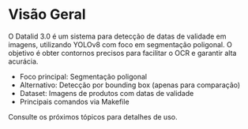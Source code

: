 # Visão Geral

O Datalid 3.0 é um sistema para detecção de datas de validade em imagens, utilizando YOLOv8 com foco em segmentação poligonal. O objetivo é obter contornos precisos para facilitar o OCR e garantir alta acurácia.

- Foco principal: Segmentação poligonal
- Alternativo: Detecção por bounding box (apenas para comparação)
- Dataset: Imagens de produtos com datas de validade
- Principais comandos via Makefile

Consulte os próximos tópicos para detalhes de uso.
